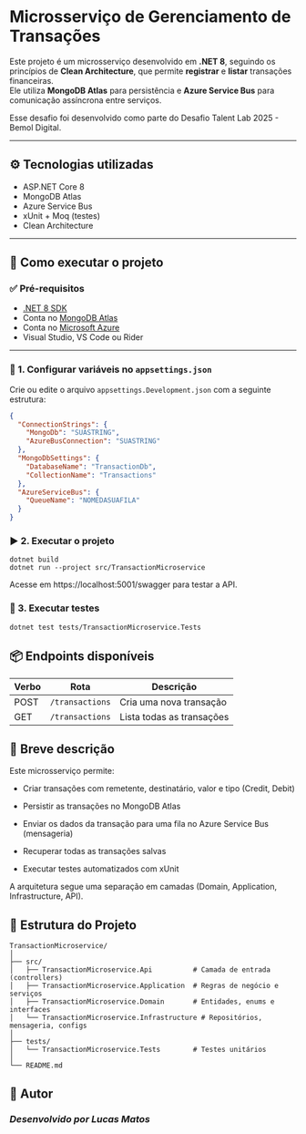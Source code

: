 # Microsserviço de Gerenciamento de Transações

Este projeto é um microsserviço desenvolvido em **.NET 8**, seguindo os princípios de **Clean Architecture**, que permite **registrar** e **listar** transações financeiras.  
Ele utiliza **MongoDB Atlas** para persistência e **Azure Service Bus** para comunicação assíncrona entre serviços.

Esse desafio foi desenvolvido como parte do Desafio Talent Lab 2025 - Bemol Digital.

---

## ⚙️ Tecnologias utilizadas

- ASP.NET Core 8
- MongoDB Atlas
- Azure Service Bus
- xUnit + Moq (testes)
- Clean Architecture

---

## 🚀 Como executar o projeto

### ✅ Pré-requisitos

- [.NET 8 SDK](https://dotnet.microsoft.com/en-us/download)
- Conta no [MongoDB Atlas](https://www.mongodb.com/cloud/atlas)
- Conta no [Microsoft Azure](https://azure.microsoft.com/)
- Visual Studio, VS Code ou Rider

---

### 🔐 1. Configurar variáveis no `appsettings.json`

Crie ou edite o arquivo `appsettings.Development.json` com a seguinte estrutura:

```json
{
  "ConnectionStrings": {
    "MongoDb": "SUASTRING",
    "AzureBusConnection": "SUASTRING"
  },
  "MongoDbSettings": {
    "DatabaseName": "TransactionDb",
    "CollectionName": "Transactions"
  },
  "AzureServiceBus": {
    "QueueName": "NOMEDASUAFILA"
  }
}
```

### ▶️ 2. Executar o projeto

```
dotnet build
dotnet run --project src/TransactionMicroservice
```

Acesse em https://localhost:5001/swagger para testar a API.

### 🧪 3. Executar testes

```
dotnet test tests/TransactionMicroservice.Tests
```
## 📦 Endpoints disponíveis
| Verbo | Rota            | Descrição                 |
| ----- | --------------- | ------------------------- |
| POST  | `/transactions` | Cria uma nova transação   |
| GET   | `/transactions` | Lista todas as transações |

## 🧠 Breve descrição

Este microsserviço permite:

 - Criar transações com remetente, destinatário, valor e tipo (Credit, Debit)

- Persistir as transações no MongoDB Atlas

- Enviar os dados da transação para uma fila no Azure Service Bus (mensageria)

- Recuperar todas as transações salvas

- Executar testes automatizados com xUnit

A arquitetura segue uma separação em camadas (Domain, Application, Infrastructure, API).

## 📁 Estrutura do Projeto

```
TransactionMicroservice/
│
├── src/
│   ├── TransactionMicroservice.Api          # Camada de entrada (controllers)
│   ├── TransactionMicroservice.Application  # Regras de negócio e serviços
│   ├── TransactionMicroservice.Domain       # Entidades, enums e interfaces
│   └── TransactionMicroservice.Infrastructure # Repositórios, mensageria, configs
│
├── tests/
│   └── TransactionMicroservice.Tests        # Testes unitários
│
└── README.md
```

## 🙋 Autor

### ***Desenvolvido por Lucas Matos***
